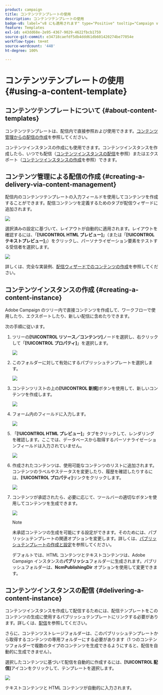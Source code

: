 ```yaml
---
product: campaign
title: コンテンツテンプレートの使用
description: コンテンツテンプレートの使用
badge-v8: label="v8 にも適用されます" type="Positive" tooltip="Campaign v8 にも適用されます"
feature: Templates
exl-id: e43dd68e-2e95-4367-9029-4622fbcb1759
source-git-commit: e34718caefdf5db4ddd61db601420274be77054e
workflow-type: tm+mt
source-wordcount: '448'
ht-degree: 100%

---
```


# コンテンツテンプレートの使用{#using-a-content-template}



## コンテンツテンプレートについて {#about-content-templates}

コンテンツテンプレートは、配信内で直接参照および使用できます。[コンテンツ管理からの配信の作成](#creating-a-delivery-via-content-management)を参照してください。

コンテンツインスタンスの作成にも使用できます。コンテンツインスタンスを作成したら、いつでも配信（[コンテンツインスタンスの配信](#delivering-a-content-instance)を参照）またはエクスポート（[コンテンツインスタンスの作成](#creating-a-content-instance)を参照）できます。

## コンテンツ管理による配信の作成 {#creating-a-delivery-via-content-management}

配信内のコンテンツテンプレートの入力フィールドを使用してコンテンツを作成することができます。配信コンテンツを定義するためのタブが配信ウィザードに追加されます。

![](assets/s_ncs_content_deliver_a_content.png)

選択済みの設定に基づいて、レイアウトが自動的に適用されます。レイアウトを確認するには、「**[!UICONTROL HTML プレビュー]**」（または「**[!UICONTROL テキストプレビュー]**」）をクリックし、パーソナライゼーション要素をテストする受信者を選択します。

![](assets/s_ncs_content_deliver_a_content_html.png)

詳しくは、完全な実装例、[配信ウィザードでのコンテンツの作成](use-case-creating-content-management.md#creating-content-in-the-delivery-wizard)を参照してください。

## コンテンツインスタンスの作成 {#creating-a-content-instance}

Adobe Campaign のツリー内で直接コンテンツを作成して、ワークフローで使用したり、エクスポートしたり、新しい配信に含めたりできます。

次の手順に従います。

1. ツリーの&#x200B;**[!UICONTROL リソース／コンテンツ]**&#x200B;ノードを選択し、右クリックして「**[!UICONTROL プロパティ]**」を選択します。

   ![](assets/s_ncs_content_folder_properties.png)

1. このフォルダーに対して有効にするパブリッシュテンプレートを選択します。

   ![](assets/s_ncs_content_folder_templates.png)

1. コンテンツリストの上の&#x200B;**[!UICONTROL 新規]**&#x200B;ボタンを使用して、新しいコンテンツを作成します。

   ![](assets/s_ncs_content_folder_create_a_template.png)

1. フォーム内のフィールドに入力します。

   ![](assets/s_ncs_content_folder_use_a_template.png)

1. 「**[!UICONTROL HTML プレビュー]**」タブをクリックして、レンダリングを確認します。ここでは、データベースから取得するパーソナライゼーションフィールドは入力されていません。

   ![](assets/s_ncs_content_folder_use_a_template_preview.png)

1. 作成されたコンテンツは、使用可能なコンテンツのリストに追加されます。コンテンツのラベルやステータスを変更したり、履歴を確認したりするには、**[!UICONTROL プロパティ]**&#x200B;リンクをクリックします。

   ![](assets/s_ncs_content_folder_template_properties.png)

1. コンテンツが承認されたら、必要に応じて、ツールバーの適切なボタンを使用してコンテンツを生成できます。

   ![](assets/s_ncs_content_folder_template_generate.png)

   >[!NOTE]
   >
   >未承認コンテンツの生成を可能にする設定ができます。そのためには、パブリッシュテンプレートの関連オプションを変更します。詳しくは、[パブリッシュテンプレートの作成と設定](publication-templates.md#creating-and-configuring-the-template)を参照してください。

   デフォルトでは、HTML コンテンツとテキストコンテンツは、Adobe Campaign インスタンスの&#x200B;**パブリッシュ**&#x200B;フォルダーに生成されます。パブリッシュフォルダーは、**NcmPublishingDir** オプションを使用して変更できます。

## コンテンツインスタンスの配信 {#delivering-a-content-instance}

コンテンツインスタンスを作成して配信するためには、配信テンプレートをこのコンテンツの生成に使用するパブリッシュテンプレートにリンクする必要があります。詳しくは、[配信](publication-templates.md#delivery)を参照してください。

さらに、コンテンツストレージフォルダーは、このパブリッシュテンプレートから取得するコンテンツの専用フォルダーにする必要があります（1 つのコンテンツフォルダーで複数のタイプのコンテンツを生成できるようにすると、配信を自動的に生成できません）。

選択したコンテンツに基づいて配信を自動的に作成するには、**[!UICONTROL 配信]**&#x200B;アイコンをクリックして、テンプレートを選択します。

![](assets/s_ncs_content_folder_create_the_delivery.png)

テキストコンテンツと HTML コンテンツが自動的に入力されます。
